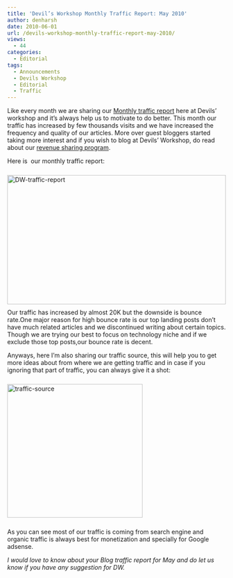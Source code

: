 ```yaml
---
title: 'Devil’s Workshop Monthly Traffic Report: May 2010'
author: denharsh
date: 2010-06-01
url: /devils-workshop-monthly-traffic-report-may-2010/
views:
  - 44
categories:
  - Editorial
tags:
  - Announcements
  - Devils Workshop
  - Editorial
  - Traffic
---
```

Like every month we are sharing our <a href="http://devilsworkshop.org/tag/monthly-traffic-report/" target="_blank">Monthly traffic report</a> here at Devils’ workshop and it’s always help us to motivate to do better. This month our traffic has increased by few thousands visits and we have increased the frequency and quality of our articles. More over guest bloggers started taking more interest and if you wish to blog at Devils’ Workshop, do read about our <a href="http://devilsworkshop.org/posts-adsense-ads-revenue-sharing-program/" target="_blank">revenue sharing program</a>.

Here is  our monthly traffic report:

[<img class="wp-image-52435" style="float: none;margin: 10px auto;border-width: 0px" src="http://cdn.devilsworkshop.org/files/2010/06/DWtrafficreport_thumb.png" border="0" alt="DW-traffic-report" width="504" height="298" />][1] Our traffic has increased by almost 20K but the downside is bounce rate.One major reason for high bounce rate is our top landing posts don’t have much related articles and we discontinued writing about certain topics. Though we are trying our best to focus on technology niche and if we exclude those top posts,our bounce rate is decent.

Anyways, here I’m also sharing our traffic source, this will help you to get more ideas about from where we are getting traffic and in case if you ignoring that part of traffic, you can always give it a shot:

[<img style="float: none;margin: 10px auto;border-width: 0px" src="http://cdn.devilsworkshop.org/files/2010/06/trafficsource_thumb.png" border="0" alt="traffic-source" width="312" height="308" />][2]

As you can see most of our traffic is coming from search engine and organic traffic is always best for monetization and specially for Google adsense.

*I would love to know about your Blog traffic report for May and do let us know if you have any suggestion for DW.*

 [1]: http://cdn.devilsworkshop.org/files/2010/06/DWtrafficreport.png
 [2]: http://cdn.devilsworkshop.org/files/2010/06/trafficsource.png
